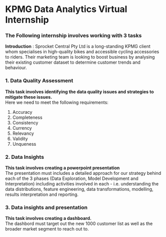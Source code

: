 # KPMG Data Analytics Virtual Internship

### The Following internship involves working with 3 tasks
**Introduction** : Sprocket Central Pty Ltd is a long-standing KPMG client whom specialises in high-quality bikes and accessible cycling accessories to riders. 
Their marketing team is looking to boost business by analysing their existing customer dataset to determine customer trends and behaviour. 

### 1. Data Quality Assessment
**This task involves identifying the data quality issues and strategies to mitigate these issues.**                  
Here we need to meet the following requirements:                    
1. Accuracy  
2. Completeness     
3. Consistency   
4. Currency         
5. Relevancy        
6. Validity       
7. Unqueness     
### 2. Data Insights   
**This task involves creating a powerpoint presentation**              
The presentation must includes a detailed approach for our strategy behind each of the 3 phases (Data Exploration, Model Development and Interpretation) including 
activities involved in each - i.e. understanding the data distributions, feature engineering, data transformations, modelling, results interpretation and reporting.
### 3. Data insights and presentation
**This task involves creating a dashboard.**  
The dashbord must target out the new 1000 customer list as well as the broader market segment to reach out to.

